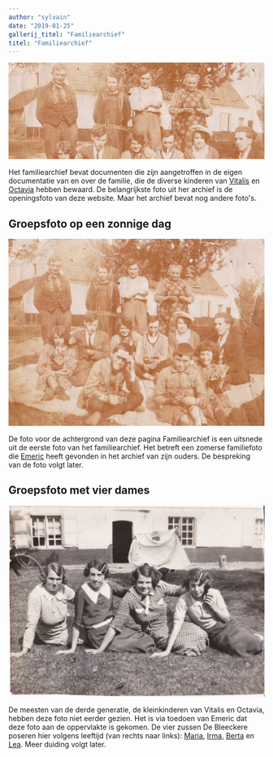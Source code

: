```yaml
---
author: "sylvain"
date: "2019-01-25"
gallerij_titel: "Familiearchief"
titel: "Familiearchief"
---
```


![](achtergrond.jpg)

Het familiearchief bevat documenten die zijn aangetroffen in de eigen documentatie van en over de familie, die de diverse kinderen van [Vitalis](1879-vitalis-de-bleeckere) en [Octavia](1878-octavia-versluys) hebben bewaard. De belangrijkste foto uit her archief is de openingsfoto van deze website. Maar het archief bevat nog andere foto's.

## Groepsfoto op een zonnige dag

![foto1](foto1.jpg)

De foto voor de achtergrond van deze pagina Familiearchief is een uitsnede uit de eerste foto van het familiearchief. Het betreft een zomerse familiefoto die [Emeric](1946-emeric-de-bleeckere) heeft gevonden in het archief van zijn ouders. De bespreking van de foto volgt later. 

## Groepsfoto met vier dames

![foto2](foto2.jpg)

De meesten van de derde generatie, de kleinkinderen van Vitalis en Octavia, hebben deze foto niet eerder gezien. Het is via toedoen van Emeric dat deze foto aan de oppervlakte is gekomen. De vier zussen De Bleeckere poseren hier volgens leeftijd (van rechts naar links): [Maria](1908-maria-de-bleeckere), [Irma](1913-irma-de-bleeckere), [Berta](1914-berta-de-bleeckere) en [Lea](1922-lea-de-bleeckere). Meer duiding volgt later.
